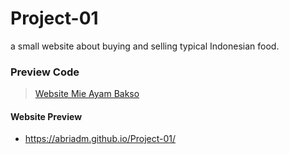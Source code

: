 # Project-01
a small website about buying and selling typical Indonesian food.

### Preview Code
> [Website Mie Ayam Bakso]()

#### Website Preview
- https://abriadm.github.io/Project-01/
